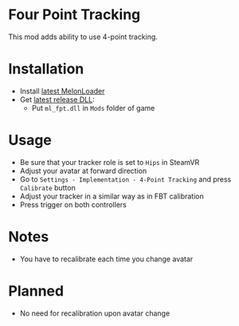 # Four Point Tracking
This mod adds ability to use 4-point tracking.

# Installation
* Install [latest MelonLoader](https://github.com/LavaGang/MelonLoader)
* Get [latest release DLL](../../../releases/latest):
  * Put `ml_fpt.dll` in `Mods` folder of game
  
# Usage
* Be sure that your tracker role is set to `Hips` in SteamVR
* Adjust your avatar at forward direction
* Go to `Settings - Implementation - 4-Point Tracking` and press `Calibrate` button
* Adjust your tracker in a similar way as in FBT calibration
* Press trigger on both controllers

# Notes
* You have to recalibrate each time you change avatar

# Planned
* No need for recalibration upon avatar change

